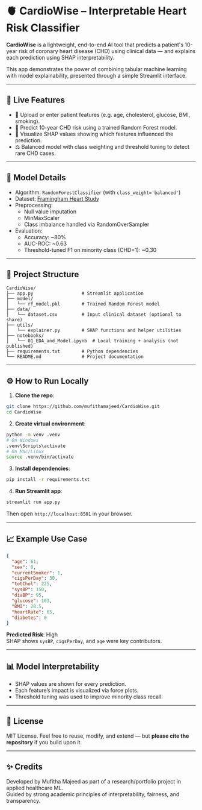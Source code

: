 # 🫀 CardioWise – Interpretable Heart Risk Classifier

**CardioWise** is a lightweight, end-to-end AI tool that predicts a patient's 10-year risk of coronary heart disease (CHD) using clinical data — and explains each prediction using SHAP interpretability.

This app demonstrates the power of combining tabular machine learning with model explainability, presented through a simple Streamlit interface.

---

## 🚀 Live Features

- 🔎 Upload or enter patient features (e.g. age, cholesterol, glucose, BMI, smoking).
- 🤖 Predict 10-year CHD risk using a trained Random Forest model.
- 🧠 Visualize SHAP values showing which features influenced the prediction.
- ⚖️ Balanced model with class weighting and threshold tuning to detect rare CHD cases.

---

## 🧠 Model Details

- Algorithm: `RandomForestClassifier` (with `class_weight='balanced'`)
- Dataset: [Framingham Heart Study](https://www.kaggle.com/datasets/dileep070/heart-disease-prediction-using-logistic-regression)
- Preprocessing:
  - Null value imputation
  - MinMaxScaler
  - Class imbalance handled via RandomOverSampler
- Evaluation:
  - Accuracy: ~80%
  - AUC-ROC: ~0.63
  - Threshold-tuned F1 on minority class (CHD=1): ~0.30

---

## 📂 Project Structure

```
CardioWise/
├── app.py                  # Streamlit application
├── model/
│   └── rf_model.pkl        # Trained Random Forest model
├── data/
│   └── dataset.csv         # Input clinical dataset (optional to share)
├── utils/
│   └── explainer.py        # SHAP functions and helper utilities
├── notebooks/
│   └── 01_EDA_and_Model.ipynb  # Local training + analysis (not published)
├── requirements.txt        # Python dependencies
└── README.md               # Project documentation
```

---

## ⚙️ How to Run Locally

1. **Clone the repo**:

```bash
git clone https://github.com/mufithamajeed/CardioWise.git
cd CardioWise
```

2. **Create virtual environment**:

```bash
python -m venv .venv
# On Windows
.venv\Scripts\activate
# On Mac/Linux
source .venv/bin/activate
```

3. **Install dependencies**:

```bash
pip install -r requirements.txt
```

4. **Run Streamlit app**:

```bash
streamlit run app.py
```

Then open `http://localhost:8501` in your browser.

---

## 📈 Example Use Case

```json
{
  "age": 61,
  "sex": 0,
  "currentSmoker": 1,
  "cigsPerDay": 30,
  "totChol": 225,
  "sysBP": 150,
  "diaBP": 95,
  "glucose": 103,
  "BMI": 28.5,
  "heartRate": 65,
  "diabetes": 0
}
```

**Predicted Risk**: High  
SHAP shows `sysBP`, `cigsPerDay`, and `age` were key contributors.

---

## 📊 Model Interpretability

- SHAP values are shown for every prediction.
- Each feature’s impact is visualized via force plots.
- Threshold tuning was used to improve minority class recall.

---

## 📄 License

MIT License. Feel free to reuse, modify, and extend — but **please cite the repository** if you build upon it.

---

## ✨ Credits

Developed by Mufitha Majeed as part of a research/portfolio project in applied healthcare ML.  
Guided by strong academic principles of interpretability, fairness, and transparency.